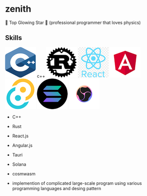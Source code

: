 # zenith
🌟 Top Glowing Star 🔭
(professional programmer that loves physics)

## Skills

![c++ logo](c%2B%2B.png) 
c++
![Rust logo](rust.png)
![React logo](react.png) 
![angular logo](angular.png)
![tauri logo](tauri.png)
![solana logo](solana.png)
![cosmwasm logo](cosmwasm.png)


* C++



* Rust


* React.js

* Angular.js

* Tauri

* Solana

* cosmwasm

* implemention of complicated large-scale program using various programming languages and desing pattern


